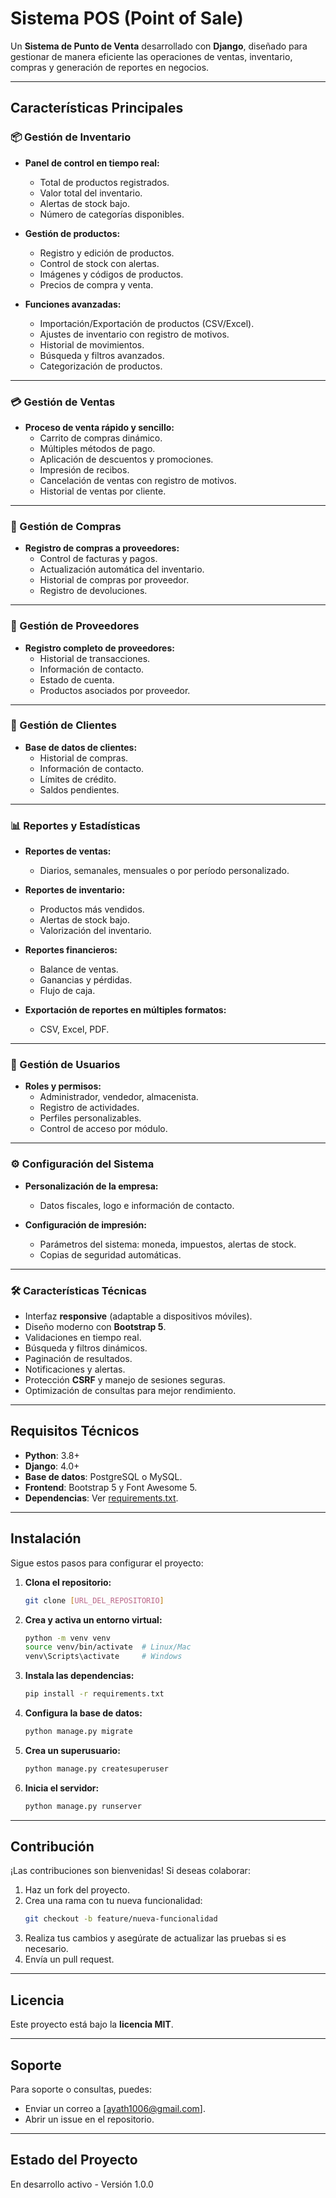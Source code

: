 # Sistema POS (Point of Sale)

Un **Sistema de Punto de Venta** desarrollado con **Django**, diseñado para gestionar de manera eficiente las operaciones de ventas, inventario, compras y generación de reportes en negocios.

---

## Características Principales

### 📦 Gestión de Inventario

- **Panel de control en tiempo real:**
  - Total de productos registrados.
  - Valor total del inventario.
  - Alertas de stock bajo.
  - Número de categorías disponibles.

- **Gestión de productos:**
  - Registro y edición de productos.
  - Control de stock con alertas.
  - Imágenes y códigos de productos.
  - Precios de compra y venta.

- **Funciones avanzadas:**
  - Importación/Exportación de productos (CSV/Excel).
  - Ajustes de inventario con registro de motivos.
  - Historial de movimientos.
  - Búsqueda y filtros avanzados.
  - Categorización de productos.

---

### 💳 Gestión de Ventas

- **Proceso de venta rápido y sencillo:**
  - Carrito de compras dinámico.
  - Múltiples métodos de pago.
  - Aplicación de descuentos y promociones.
  - Impresión de recibos.
  - Cancelación de ventas con registro de motivos.
  - Historial de ventas por cliente.

---

### 🛒 Gestión de Compras

- **Registro de compras a proveedores:**
  - Control de facturas y pagos.
  - Actualización automática del inventario.
  - Historial de compras por proveedor.
  - Registro de devoluciones.

---

### 🤝 Gestión de Proveedores

- **Registro completo de proveedores:**
  - Historial de transacciones.
  - Información de contacto.
  - Estado de cuenta.
  - Productos asociados por proveedor.

---

### 👥 Gestión de Clientes

- **Base de datos de clientes:**
  - Historial de compras.
  - Información de contacto.
  - Límites de crédito.
  - Saldos pendientes.

---

### 📊 Reportes y Estadísticas

- **Reportes de ventas:**
  - Diarios, semanales, mensuales o por período personalizado.

- **Reportes de inventario:**
  - Productos más vendidos.
  - Alertas de stock bajo.
  - Valorización del inventario.

- **Reportes financieros:**
  - Balance de ventas.
  - Ganancias y pérdidas.
  - Flujo de caja.

- **Exportación de reportes en múltiples formatos:**
  - CSV, Excel, PDF.

---

### 👤 Gestión de Usuarios

- **Roles y permisos:**
  - Administrador, vendedor, almacenista.
  - Registro de actividades.
  - Perfiles personalizables.
  - Control de acceso por módulo.

---

### ⚙️ Configuración del Sistema

- **Personalización de la empresa:**
  - Datos fiscales, logo e información de contacto.

- **Configuración de impresión:**
  - Parámetros del sistema: moneda, impuestos, alertas de stock.
  - Copias de seguridad automáticas.

---

### 🛠️ Características Técnicas

- Interfaz **responsive** (adaptable a dispositivos móviles).
- Diseño moderno con **Bootstrap 5**.
- Validaciones en tiempo real.
- Búsqueda y filtros dinámicos.
- Paginación de resultados.
- Notificaciones y alertas.
- Protección **CSRF** y manejo de sesiones seguras.
- Optimización de consultas para mejor rendimiento.

---

## Requisitos Técnicos

- **Python**: 3.8+
- **Django**: 4.0+
- **Base de datos**: PostgreSQL o MySQL.
- **Frontend**: Bootstrap 5 y Font Awesome 5.
- **Dependencias**: Ver [requirements.txt](requirements.txt).

---

## Instalación

Sigue estos pasos para configurar el proyecto:

1. **Clona el repositorio:**
    ```bash
    git clone [URL_DEL_REPOSITORIO]
    ```

2. **Crea y activa un entorno virtual:**
    ```bash
    python -m venv venv
    source venv/bin/activate  # Linux/Mac
    venv\Scripts\activate     # Windows
    ```

3. **Instala las dependencias:**
    ```bash
    pip install -r requirements.txt
    ```

4. **Configura la base de datos:**
    ```bash
    python manage.py migrate
    ```

5. **Crea un superusuario:**
    ```bash
    python manage.py createsuperuser
    ```

6. **Inicia el servidor:**
    ```bash
    python manage.py runserver
    ```

---

## Contribución

¡Las contribuciones son bienvenidas! Si deseas colaborar:

1. Haz un fork del proyecto.
2. Crea una rama con tu nueva funcionalidad:
    ```bash
    git checkout -b feature/nueva-funcionalidad
    ```
3. Realiza tus cambios y asegúrate de actualizar las pruebas si es necesario.
4. Envía un pull request.

---

## Licencia

Este proyecto está bajo la **licencia MIT**.

---

## Soporte

Para soporte o consultas, puedes:

- Enviar un correo a [ayath1006@gmail.com].
- Abrir un issue en el repositorio.

---

## Estado del Proyecto

En desarrollo activo - Versión 1.0.0


 

